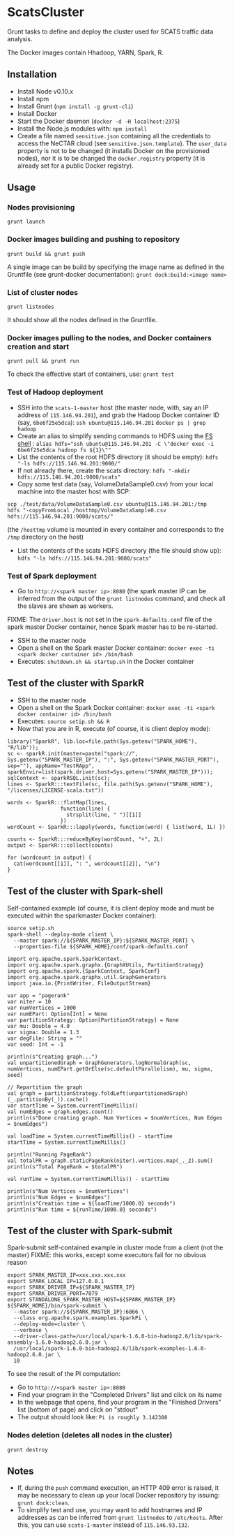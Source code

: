 # ScatsCluster

Grunt tasks to define and deploy the cluster used for SCATS traffic data analysis.

The Docker images contain Hhadoop, YARN, Spark, R.


## Installation

* Install Node v0.10.x
* Install npm
* Install Grunt (`npm install -g grunt-cli`)
* Install Docker
* Start the Docker daemon (`docker -d -H localhost:2375`)
* Install the Node.js modules with: `npm install` 
* Create a file named `sensitive.json` containing all the credentials to access the NeCTAR cloud (see `sensitive.json.template`). The `user_data` property is not to be changed (it installs Docker on the provisioned nodes), nor it is to be changed the `docker.registry` property (it is already set for a public Docker registry).


## Usage


### Nodes provisioning

`grunt launch`


### Docker images building and pushing to repository

`grunt build && grunt push`

A single image can be build by specifying the image name as defined in the Gruntfile (see grunt-docker documentation):
`grunt dock:build:<image name>`


### List of cluster nodes

`grunt listnodes`

It should show all the nodes defined in the Gruntfile.


### Docker images pulling to the nodes, and Docker containers creation and start

`grunt pull && grunt run`

To check the effective start of containers, use:
`grunt test`


### Test of Hadoop deployment

* SSH into the `scats-1-master` host (the master node, with, say an IP address of `115.146.94.201`), and grab the Hadoop Docker container ID (say, `6be6f25e5dca`):
`ssh ubuntu@115.146.94.201`
`docker ps | grep hadoop`
* Create an alias to simplify sending commands to HDFS using the [FS shell](http://hadoop.apache.org/docs/current/hadoop-project-dist/hadoop-common/FileSystemShell.html) : 
`alias hdfs="ssh ubuntu@115.146.94.201 -C \"docker exec -i 6be6f25e5dca hadoop fs ${1}\""`
* List the contents of the root HDFS directory (it should be empty):
`hdfs "-ls hdfs://115.146.94.201:9000/"`
* If not already there, create the scats directory:
`hdfs "-mkdir hdfs://115.146.94.201:9000/scats"`
* Copy some test data (say, VolumeDataSample0.csv) from your local machine into the master host with SCP:
```
scp ./test/data/VolumeDataSample0.csv ubuntu@115.146.94.201:/tmp
hdfs "-copyFromLocal /hosttmp/VolumeDataSample0.csv hdfs://115.146.94.201:9000/scats/"
```
(the `/hosttmp` volume is mounted in every container and corresponds to the `/tmp` directory on the host)
* List the contents of the scats HDFS directory (the file should show up):
`hdfs "-ls hdfs://115.146.94.201:9000/scats"`


### Test of Spark deployment

* Go to `http://<spark master ip>:8080` (the spark master IP can be inferred from the output of the `grunt listnodes` command, and check all the slaves are shown as workers. 

FIXME: The `driver.host` is not set in the `spark-defaults.conf` file of the spark master Docker container, hence Spark master has to be re-started.
* SSH to the master node
* Open a shell on the Spark master Docker container:
`docker exec -ti <spark docker container id> /bin/bash`
* Executes: `shutdown.sh && startup.sh` in the Docker container


## Test of the cluster with SparkR

* SSH to the master node
* Open a shell on the Spark Docker container:
`docker exec -ti <spark docker container id> /bin/bash`
* Executes: `source setip.sh && R`
* Now that you are in R, execute (of course, it is client deploy mode):
```
library("SparkR", lib.loc=file.path(Sys.getenv("SPARK_HOME"), "R/lib")); 
sc <- sparkR.init(master=paste("spark://", Sys.getenv("SPARK_MASTER_IP"), ":", Sys.getenv("SPARK_MASTER_PORT"), sep=""), appName="TestRApp",
sparkEnvir=list(spark.driver.host=Sys.getenv("SPARK_MASTER_IP")));
sqlContext <- sparkRSQL.init(sc);
lines <- SparkR:::textFile(sc, file.path(Sys.getenv("SPARK_HOME"), "/licenses/LICENSE-scala.txt"))

words <- SparkR:::flatMap(lines,
                 function(line) {
                   strsplit(line, " ")[[1]]
                 })
wordCount <- SparkR:::lapply(words, function(word) { list(word, 1L) })

counts <- SparkR:::reduceByKey(wordCount, "+", 2L)
output <- SparkR:::collect(counts)

for (wordcount in output) {
  cat(wordcount[[1]], ": ", wordcount[[2]], "\n")
}
```

## Test of the cluster with Spark-shell

Self-contained example (of course, it is client deploy mode and must be executed within the sparkmaster Docker container):

```
source setip.sh
spark-shell --deploy-mode client \
  --master spark://${SPARK_MASTER_IP}:${SPARK_MASTER_PORT} \
  --properties-file ${SPARK_HOME}/conf/spark-defaults.conf 
```

```
import org.apache.spark.SparkContext._
import org.apache.spark.graphx.{GraphXUtils, PartitionStrategy}
import org.apache.spark.{SparkContext, SparkConf}
import org.apache.spark.graphx.util.GraphGenerators
import java.io.{PrintWriter, FileOutputStream}

var app = "pagerank"
var niter = 10
var numVertices = 1000
var numEPart: Option[Int] = None
var partitionStrategy: Option[PartitionStrategy] = None
var mu: Double = 4.0
var sigma: Double = 1.3
var degFile: String = ""
var seed: Int = -1

println(s"Creating graph...")
val unpartitionedGraph = GraphGenerators.logNormalGraph(sc, numVertices, numEPart.getOrElse(sc.defaultParallelism), mu, sigma, seed)

// Repartition the graph
val graph = partitionStrategy.foldLeft(unpartitionedGraph)(_.partitionBy(_)).cache()
var startTime = System.currentTimeMillis()
val numEdges = graph.edges.count()
println(s"Done creating graph. Num Vertices = $numVertices, Num Edges = $numEdges")

val loadTime = System.currentTimeMillis() - startTime
startTime = System.currentTimeMillis()

println("Running PageRank")
val totalPR = graph.staticPageRank(niter).vertices.map(_._2).sum()
println(s"Total PageRank = $totalPR")

val runTime = System.currentTimeMillis() - startTime

println(s"Num Vertices = $numVertices")
println(s"Num Edges = $numEdges")
println(s"Creation time = ${loadTime/1000.0} seconds")
println(s"Run time = ${runTime/1000.0} seconds")
```

## Test of the cluster with Spark-submit

Spark-submit self-contained example in cluster mode from a client (not the master)
FIXME: this works, except some executors fail for no obvious reason

```
export SPARK_MASTER_IP=xxx.xxx.xxx.xxx
export SPARK_LOCAL_IP=127.0.0.1
export SPARK_DRIVER_IP=${SPARK_MASTER_IP}
export SPARK_DRIVER_PORT=7079
export STANDALONE_SPARK_MASTER_HOST=${SPARK_MASTER_IP}
${SPARK_HOME}/bin/spark-submit \
  --master spark://${SPARK_MASTER_IP}:6066 \
  --class org.apache.spark.examples.SparkPi \
  --deploy-mode=cluster \
  --verbose \
  --driver-class-path=/usr/local/spark-1.6.0-bin-hadoop2.6/lib/spark-assembly-1.6.0-hadoop2.6.0.jar \
  /usr/local/spark-1.6.0-bin-hadoop2.6/lib/spark-examples-1.6.0-hadoop2.6.0.jar \
  10
```

To see the result of the PI computation:
* Go to `http://<spark master ip>:8080`
* Find your program in the "Completed Drivers" list and click on its name
* In the webpage that opens, find your program in the "Finished Drivers" list (bottom of page) and click on "stdout"
* The output should look like: `Pi is roughly 3.142308` 


### Nodes deletion (deletes all nodes in the cluster)

`grunt destroy`


## Notes

* If, during the `push` command execution, an HTTP 409 error is raised,
it may be necessary to clean up your local Docker repository by issuing: `grunt dock:clean`.
* To simplify test and use, you may want to add hostnames and IP addresses as can be inferred from `grunt listnodes` to `/etc/hosts`. After this, you can  use `scats-1-master` instead of `115.146.93.132`.


